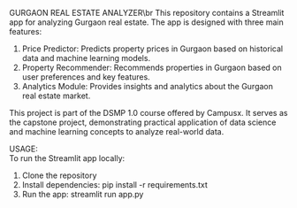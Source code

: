 GURGAON REAL ESTATE ANALYZER\br
This repository contains a Streamlit app for analyzing Gurgaon real estate. The app is designed with three main features:

1. Price Predictor: Predicts property prices in Gurgaon based on historical data and machine learning models.<br>
2. Property Recommender: Recommends properties in Gurgaon based on user preferences and key features.<br>
3. Analytics Module: Provides insights and analytics about the Gurgaon real estate market.<br>
   
This project is part of the DSMP 1.0 course offered by Campusx. It serves as the capstone project, demonstrating practical application of data science and machine learning concepts to analyze real-world data.<br>

USAGE:<br>
To run the Streamlit app locally:<br>

1. Clone the repository
2. Install dependencies: pip install -r requirements.txt<br>
3. Run the app: streamlit run app.py<br>
